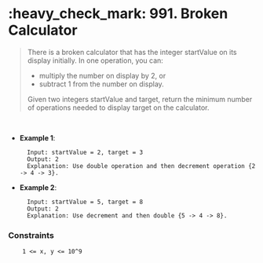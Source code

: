 <h1>:heavy_check_mark: 991. Broken Calculator</h1>
<blockquote>
There is a broken calculator that has the integer startValue on its display initially. In one operation, you can:

* multiply the number on display by 2, or
* subtract 1 from the number on display.

Given two integers startValue and target, return the minimum number of operations needed to display target on the calculator.

 
</blockquote><br>

* **Example 1**:<br>

        Input: startValue = 2, target = 3
        Output: 2
        Explanation: Use double operation and then decrement operation {2 -> 4 -> 3}.
      
* **Example 2**:<br>

        Input: startValue = 5, target = 8
        Output: 2
        Explanation: Use decrement and then double {5 -> 4 -> 8}.


### **Constraints**

        1 <= x, y <= 10^9